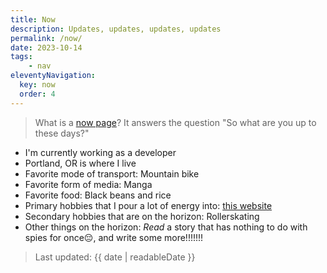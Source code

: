 ```yaml
---
title: Now
description: Updates, updates, updates, updates
permalink: /now/
date: 2023-10-14
tags: 
    - nav
eleventyNavigation:
  key: now
  order: 4
---
```

> What is a [now page](https://nownownow.com/about)? It answers the question "So what are you up to these days?"

- I'm currently working as a developer
- Portland, OR is where I live
- Favorite mode of transport: Mountain bike
- Favorite form of media: Manga
- Favorite food: Black beans and rice
- Primary hobbies that I pour a lot of energy into: [this website](/colophon)
- Secondary hobbies that are on the horizon: Rollerskating
- Other things on the horizon: _Read_ a story that has nothing to do with spies for once😔, and write some more!!!!!!!

> Last updated: {{ date | readableDate }}
